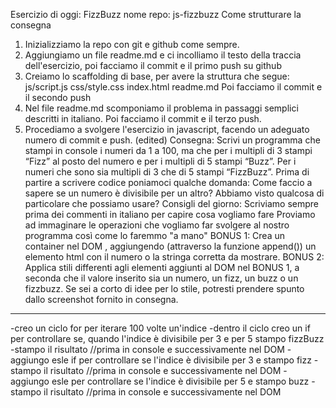 Esercizio di oggi: FizzBuzz
nome repo: js-fizzbuzz
Come strutturare la consegna
1. Inizializziamo la repo con git e github come sempre.
2. Aggiungiamo un file readme.md e ci incolliamo il testo della traccia dell'esercizio, poi facciamo il commit e il primo push su github
3. Creiamo lo scaffolding di base, per avere la struttura che segue:
js/script.js
css/style.css
index.html
readme.md
Poi facciamo il commit e il secondo push
4. Nel file readme.md scomponiamo il problema in passaggi semplici descritti in italiano. Poi facciamo il commit e il terzo push.
5. Procediamo a svolgere l'esercizio in javascript,  facendo un adeguato numero di commit e push. (edited)
Consegna:
Scrivi un programma che stampi in console i numeri da 1 a 100,
ma che per i multipli di 3 stampi “Fizz” al posto del numero e
per i multipli di 5 stampi “Buzz”.
Per i numeri che sono sia multipli di 3 che di 5 stampi “FizzBuzz”.
Prima di partire a scrivere codice poniamoci qualche domanda:
Come faccio a sapere se un numero è divisibile per un altro? Abbiamo visto qualcosa di particolare che possiamo usare?
Consigli del giorno:
Scriviamo sempre prima dei commenti in italiano per capire cosa vogliamo fare
Proviamo ad immaginare le operazioni che vogliamo far svolgere al nostro programma così come lo faremmo "a mano"
BONUS 1:
Crea un container nel DOM , aggiungendo (attraverso la funzione append()) un elemento html con il numero o la stringa corretta da mostrare.
BONUS 2:
Applica stili differenti agli elementi aggiunti al DOM nel BONUS 1, a seconda che il valore inserito sia un numero, un fizz, un buzz o un fizzbuzz. Se sei a corto di idee per lo stile, potresti prendere spunto dallo screenshot fornito in consegna.


-----------------

-creo un ciclo for per iterare 100 volte un'indice
   -dentro il ciclo creo un if per controllare se, quando l'indice è divisibile per 3 e per 5 stampo fizzBuzz
            -stampo il risultato //prima in console e successivamente nel DOM
   -aggiungo esle if per controllare se l'indice è divisibile per 3 e stampo fizz
           -stampo il risultato //prima in console e successivamente nel DOM
   -aggiungo esle per controllare se l'indice è divisibile per 5 e stampo buzz
           -stampo il risultato //prima in console e successivamente nel DOM
 